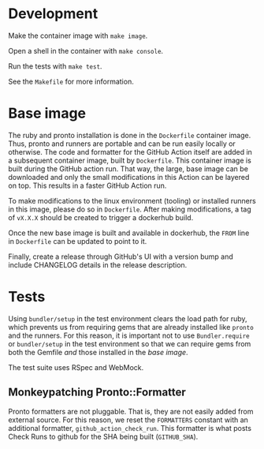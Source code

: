 # Development

Make the container image with `make image`.

Open a shell in the container with `make console`.

Run the tests with `make test`.

See the `Makefile` for more information.

# Base image

The ruby and pronto installation is done in the `Dockerfile` container image. Thus, pronto and runners are portable and can be run easily locally or otherwise. The code and formatter for the GitHub Action itself are added in a subsequent container image, built by `Dockerfile`. This container image is built during the GitHub action run. That way, the large, base image can be downloaded and only the small modifications in this Action can be layered on top. This results in a faster GitHub Action run.

To make modifications to the linux environment (tooling) or installed runners in this image, please do so in `Dockerfile`. After making modifications, a tag of `vX.X.X` should be created to trigger a dockerhub build.

Once the new base image is built and available in dockerhub, the `FROM` line in `Dockerfile` can be updated to point to it.

Finally, create a release through GitHub's UI with a version bump and include CHANGELOG details in the release description.

# Tests

Using `bundler/setup` in the test environment clears the load path for ruby, which prevents us from requiring gems that are already installed like `pronto` and the runners. For this reason, it is important not to use `Bundler.require` or `bundler/setup` in the test environment so that we can require gems from both the Gemfile _and_ those installed in the _base image_.

The test suite uses RSpec and WebMock.

## Monkeypatching Pronto::Formatter

Pronto formatters are not pluggable. That is, they are not easily added from external source. For this reason, we reset the `FORMATTERS` constant with an additional formatter, `github_action_check_run`. This formatter is what posts Check Runs to github for the SHA being built (`GITHUB_SHA`).

